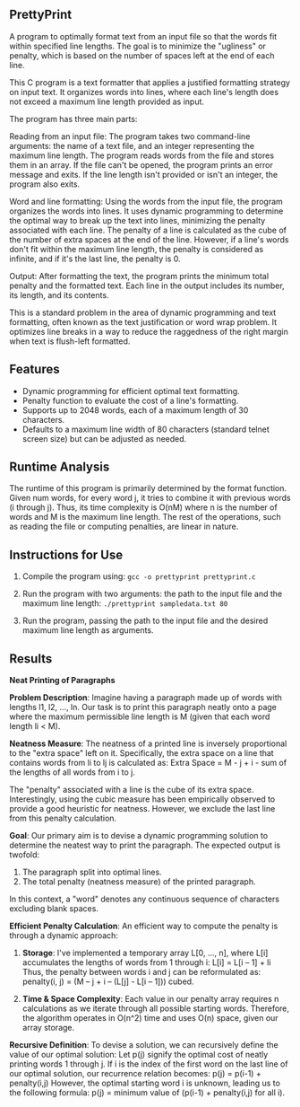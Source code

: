 ## PrettyPrint

A program to optimally format text from an input file so that the words fit within specified line lengths. The goal is to minimize the "ugliness" or penalty, which is based on the number of spaces left at the end of each line.

This C program is a text formatter that applies a justified formatting strategy on input text. It organizes words into lines, where each line's length does not exceed a maximum line length provided as input.

The program has three main parts:

Reading from an input file: The program takes two command-line arguments: the name of a text file, and an integer representing the maximum line length. The program reads words from the file and stores them in an array. If the file can't be opened, the program prints an error message and exits. If the line length isn't provided or isn't an integer, the program also exits.

Word and line formatting: Using the words from the input file, the program organizes the words into lines. It uses dynamic programming to determine the optimal way to break up the text into lines, minimizing the penalty associated with each line. The penalty of a line is calculated as the cube of the number of extra spaces at the end of the line. However, if a line's words don't fit within the maximum line length, the penalty is considered as infinite, and if it's the last line, the penalty is 0.

Output: After formatting the text, the program prints the minimum total penalty and the formatted text. Each line in the output includes its number, its length, and its contents.

This is a standard problem in the area of dynamic programming and text formatting, often known as the text justification or word wrap problem. It optimizes line breaks in a way to reduce the raggedness of the right margin when text is flush-left formatted.

## Features
* Dynamic programming for efficient optimal text formatting.
* Penalty function to evaluate the cost of a line's formatting.
* Supports up to 2048 words, each of a maximum length of 30 characters.
* Defaults to a maximum line width of 80 characters (standard telnet screen size) but can be adjusted as needed.

## Runtime Analysis

The runtime of this program is primarily determined by the format function. Given num words, for every word j, it tries to combine it with previous words (i through j). Thus, its time complexity is O(nM) where n is the number of words and M is the maximum line length. The rest of the operations, such as reading the file or computing penalties, are linear in nature.

## Instructions for Use

1) Compile the program using:
   `gcc -o prettyprint prettyprint.c`

2) Run the program with two arguments: the path to the input file and the maximum line length:
   `./prettyprint sampledata.txt 80`

3) Run the program, passing the path to the input file and the desired maximum line length as arguments.

## Results

**Neat Printing of Paragraphs**

**Problem Description**: 
Imagine having a paragraph made up of words with lengths l1, l2, …, ln. Our task is to print this paragraph neatly onto a page where the maximum permissible line length is M (given that each word length li < M).

**Neatness Measure**:
The neatness of a printed line is inversely proportional to the "extra space" left on it. Specifically, the extra space on a line that contains words from li to lj is calculated as:
Extra Space = M - j + i - sum of the lengths of all words from i to j.

The "penalty" associated with a line is the cube of its extra space. Interestingly, using the cubic measure has been empirically observed to provide a good heuristic for neatness. However, we exclude the last line from this penalty calculation.

**Goal**: 
Our primary aim is to devise a dynamic programming solution to determine the neatest way to print the paragraph. The expected output is twofold: 
1. The paragraph split into optimal lines.
2. The total penalty (neatness measure) of the printed paragraph.

In this context, a "word" denotes any continuous sequence of characters excluding blank spaces.

**Efficient Penalty Calculation**:
An efficient way to compute the penalty is through a dynamic approach:

1. **Storage**: I've implemented a temporary array L[0, …, n], where L[i] accumulates the lengths of words from 1 through i: 
L[i] = L[i – 1] + li
Thus, the penalty between words i and j can be reformulated as:
penalty(i, j) = (M – j + i – (L[j] - L[i – 1])) cubed.

2. **Time & Space Complexity**: Each value in our penalty array requires n calculations as we iterate through all possible starting words. Therefore, the algorithm operates in O(n^2) time and uses O(n) space, given our array storage.

**Recursive Definition**:
To devise a solution, we can recursively define the value of our optimal solution:
Let p(j) signify the optimal cost of neatly printing words 1 through j. If i is the index of the first word on the last line of our optimal solution, our recurrence relation becomes:
p(j) = p(i-1) + penalty(i,j)
However, the optimal starting word i is unknown, leading us to the following formula:
p(j) = minimum value of (p(i-1) + penalty(i,j) for all i).


